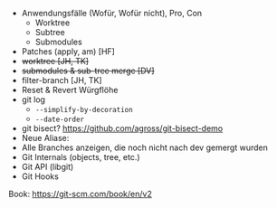 - Anwendungsfälle (Wofür, Wofür nicht), Pro, Con
  - Worktree
  - Subtree
  - Submodules
- Patches (apply, am) [HF]
- ~~worktree [JH, TK]~~
- ~~submodules & sub-tree merge [DV]~~
- filter-branch [JH, TK]
- Reset & Revert Würgflöhe
- git log
  - `--simplify-by-decoration`
  - `--date-order`
- git bisect? https://github.com/agross/git-bisect-demo
- Neue Aliase:
- Alle Branches anzeigen, die noch nicht nach dev gemergt wurden
- Git Internals (objects, tree, etc.)
- Git API (libgit)
- Git Hooks

Book: https://git-scm.com/book/en/v2
